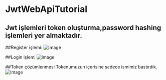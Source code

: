 # JwtWebApiTutorial
## Jwt işlemleri token oluşturma,password  hashing işlemleri yer almaktadır.

##Register işlemi:
![image](https://github.com/ramazankucukkoc/JwtWebApiTutorial/assets/79471806/5f69c32b-30e1-446b-8a1b-fb62fa12014d)

##Login işlemi
![image](https://github.com/ramazankucukkoc/JwtWebApiTutorial/assets/79471806/716fc585-92a1-424a-94ac-72b9dec5bc19)

##Token çözümlenmesi 
Tokenumuzun içerisine sadece ismimiz bastırdık.
![image](https://github.com/ramazankucukkoc/JwtWebApiTutorial/assets/79471806/29b0841d-5549-41bc-96ad-93e68a850374)
